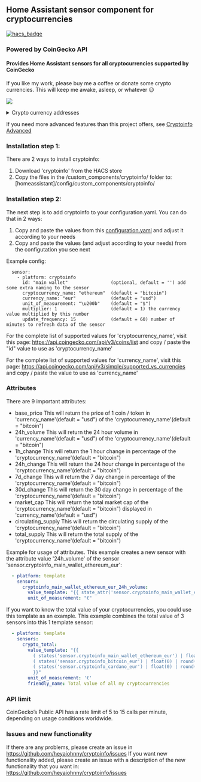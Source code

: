 ## Home Assistant sensor component for cryptocurrencies
[![hacs_badge](https://img.shields.io/badge/HACS-Default-orange.svg)](https://github.com/hacs/integration)
### Powered by CoinGecko API

#### Provides Home Assistant sensors for all cryptocurrencies supported by CoinGecko

If you like my work, please buy me a coffee or donate some crypto currencies. This will keep me awake, asleep, or whatever :wink:

<a href="https://www.buymeacoffee.com/1v3ckWD" target="_blank"><img src="https://www.buymeacoffee.com/assets/img/custom_images/orange_img.png"></a><details>
  <summary>Crypto currency addresses</summary>
<img width="164px" alt="xmr" src="https://user-images.githubusercontent.com/20553716/210132784-63613225-d9da-427d-a20b-e1003045a1f4.png">
<img width="164px" alt="btc" src="https://user-images.githubusercontent.com/20553716/210132426-6c58d8d1-b351-4ae7-9b61-cd5511cdb4ed.png">
<img width="164px" alt="ada" src="https://user-images.githubusercontent.com/20553716/210132510-b1106b55-c9e3-413d-b8e0-26ba4e24a5de.png">
<img width="164px" alt="iota" src="https://user-images.githubusercontent.com/20553716/210132585-9addbc8f-c293-4f63-b2fb-5f4b59af67fd.png">
</details>

If you need more advanced features than this project offers, see [Cryptoinfo Advanced](https://github.com/TheHolyRoger/hass-cryptoinfo)

### Installation step 1:
There are 2 ways to install cryptoinfo:
1. Download 'cryptoinfo' from the HACS store
2. Copy the files in the /custom_components/cryptoinfo/ folder to: [homeassistant]/config/custom_components/cryptoinfo/

### Installation step 2:
The next step is to add cryptoinfo to your configuration.yaml. You can do that in 2 ways:
1. Copy and paste the values from this [configuration.yaml](https://github.com/heyajohnny/cryptoinfo/blob/master/example/configuration.yaml) and adjust it according to your needs
2. Copy and paste the values (and adjust according to your needs) from the configutation you see next

Example config:
```Configuration.yaml:
  sensor:
    - platform: cryptoinfo
      id: "main wallet"                (optional, default = '') add some extra naming to the sensor
      cryptocurrency_name: "ethereum"  (default = "bitcoin")
      currency_name: "eur"             (default = "usd")
      unit_of_measurement: "\u200b"    (default = "$")
      multiplier: 1                    (default = 1) the currency value multiplied by this number
      update_frequency: 15             (default = 60) number of minutes to refresh data of the sensor
```

For the complete list of supported values for 'cryptocurrency_name', visit this page:
https://api.coingecko.com/api/v3/coins/list and copy / paste the "id" value to use as 'cryptocurrency_name'

For the complete list of supported values for 'currency_name', visit this page:
https://api.coingecko.com/api/v3/simple/supported_vs_currencies and copy / paste the value to use as 'currency_name'

### Attributes
There are 9 important attributes:
- base_price          This will return the price of 1 coin / token in 'currency_name'(default = "usd") of the 'cryptocurrency_name'(default = "bitcoin")
- 24h_volume          This will return the 24 hour volume in 'currency_name'(default = "usd") of the 'cryptocurrency_name'(default = "bitcoin")
- 1h_change           This will return the 1 hour change in percentage of the 'cryptocurrency_name'(default = "bitcoin")
- 24h_change          This will return the 24 hour change in percentage of the 'cryptocurrency_name'(default = "bitcoin")
- 7d_change           This will return the 7 day change in percentage of the 'cryptocurrency_name'(default = "bitcoin")
- 30d_change          This will return the 30 day change in percentage of the 'cryptocurrency_name'(default = "bitcoin")
- market_cap          This will return the total market cap of the 'cryptocurrency_name'(default = "bitcoin") displayed in 'currency_name'(default = "usd")
- circulating_supply  This will return the circulating supply of the 'cryptocurrency_name'(default = "bitcoin")
- total_supply        This will return the total supply of the 'cryptocurrency_name'(default = "bitcoin")

Example for usage of attributes.
This example creates a new sensor with the attribute value '24h_volume' of the sensor 'sensor.cryptoinfo_main_wallet_ethereum_eur':
```yaml
  - platform: template
    sensors:
      cryptoinfo_main_wallet_ethereum_eur_24h_volume:
        value_template: "{{ state_attr('sensor.cryptoinfo_main_wallet_ethereum_eur', '24h_volume') | float(0) | round(0) }}"
        unit_of_measurement: "€"
```


If you want to know the total value of your cryptocurrencies, you could use this template as an example.
This example combines the total value of 3 sensors into this 1 template sensor:
```yaml
  - platform: template
    sensors:
      crypto_total:
        value_template: "{{
          ( states('sensor.cryptoinfo_main_wallet_ethereum_eur') | float(0) | round(2)) +
          ( states('sensor.cryptoinfo_bitcoin_eur') | float(0) | round(2)) +
          ( states('sensor.cryptoinfo_cardano_eur') | float(0) | round(2))
          }}"
        unit_of_measurement: '€'
        friendly_name: Total value of all my cryptocurrencies
```

### API limit
CoinGecko’s Public API has a rate limit of 5 to 15 calls per minute, depending on usage conditions worldwide.

### Issues and new functionality
If there are any problems, please create an issue in https://github.com/heyajohnny/cryptoinfo/issues
If you want new functionality added, please create an issue with a description of the new functionality that you want in: https://github.com/heyajohnny/cryptoinfo/issues
